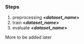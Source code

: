 ### Steps
1. preprocessing **<*dataset_name*>**
2. train **<*dataset_name*>**
3. evaluate **<*dataset_name*>**

More to be added later